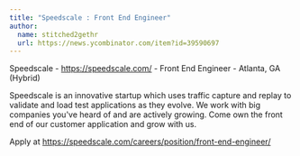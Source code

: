 ```yaml
---
title: "Speedscale : Front End Engineer"
author:
  name: stitched2gethr
  url: https://news.ycombinator.com/item?id=39590697
---
```

Speedscale - <a href="https:&#x2F;&#x2F;speedscale.com&#x2F;">https:&#x2F;&#x2F;speedscale.com&#x2F;</a> - Front End Engineer - Atlanta, GA (Hybrid)

Speedscale is an innovative startup which uses traffic capture and replay to validate and load test applications as they evolve.  We work with big companies you&#x27;ve heard of and are actively growing.  Come own the front end of our customer application and grow with us.

Apply at <a href="https:&#x2F;&#x2F;speedscale.com&#x2F;careers&#x2F;position&#x2F;front-end-engineer&#x2F;">https:&#x2F;&#x2F;speedscale.com&#x2F;careers&#x2F;position&#x2F;front-end-engineer&#x2F;</a>
